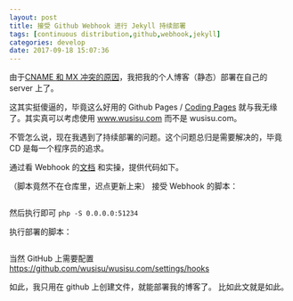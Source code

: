 ```yaml
---
layout: post
title: 接受 Github Webhook 进行 Jekyll 持续部署
tags: [continuous distribution,github,webhook,jekyll]
categories: develop
date: 2017-09-18 15:07:36
---
```


由于[CNAME 和 MX 冲突的原因](https://www.zhihu.com/question/21128056)，我把我的个人博客（静态）部署在自己的 server 上了。

这其实挺傻逼的，毕竟这么好用的 Github Pages / [Coding Pages](https://coding.net/pages) 就与我无缘了。其实真可以考虑使用 www.wusisu.com 而不是 wusisu.com。

不管怎么说，现在我遇到了持续部署的问题。这个问题总归是需要解决的，毕竟 CD 是每一个程序员的追求。

<!-- more -->

通过看 Webhook 的[文档](https://developer.github.com/webhooks/) 和实操，提供代码如下。

（脚本竟然不在仓库里，迟点更新上来）
接受 Webhook 的脚本：
```php
```
然后执行即可 `php -S 0.0.0.0:51234`

执行部署的脚本：
```sh
```

当然 GitHub 上需要配置 https://github.com/wusisu/wusisu.com/settings/hooks

如此，我只用在 github 上创建文件，就能部署我的博客了。
比如此文就是如此。

